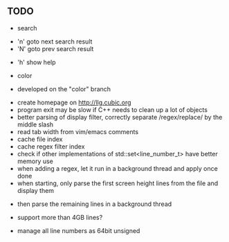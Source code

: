 TODO
----

- search
 + 'n' goto next search result
 + 'N' goto prev search result

- 'h' show help

- color
 + developed on the "color" branch

- create homepage on <http://llg.cubic.org>
- program exit may be slow if C++ needs to clean up a lot of objects
- better parsing of display filter, correctly separate /regex/replace/ by the middle slash
- read tab width from vim/emacs comments
- cache file index
- cache regex filter index
- check if other implementations of std::set<line_number_t> have better memory use
- when adding a regex, let it run in a background thread and apply once done
- when starting, only parse the first screen height lines from the file and display them
 + then parse the remaining lines in a background thread
- support more than 4GB lines?
 + manage all line numbers as 64bit unsigned
